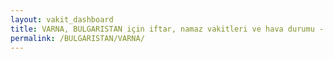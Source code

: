 ```yaml
---
layout: vakit_dashboard
title: VARNA, BULGARISTAN için iftar, namaz vakitleri ve hava durumu - ilçe/eyalet seç
permalink: /BULGARISTAN/VARNA/
---
```


<script type="text/javascript">
  var GLOBAL_COUNTRY = 'BULGARISTAN';
  var GLOBAL_CITY = 'VARNA';
  var GLOBAL_STATE = '';
  var lat = 72;
  var lon = 21;
</script>

